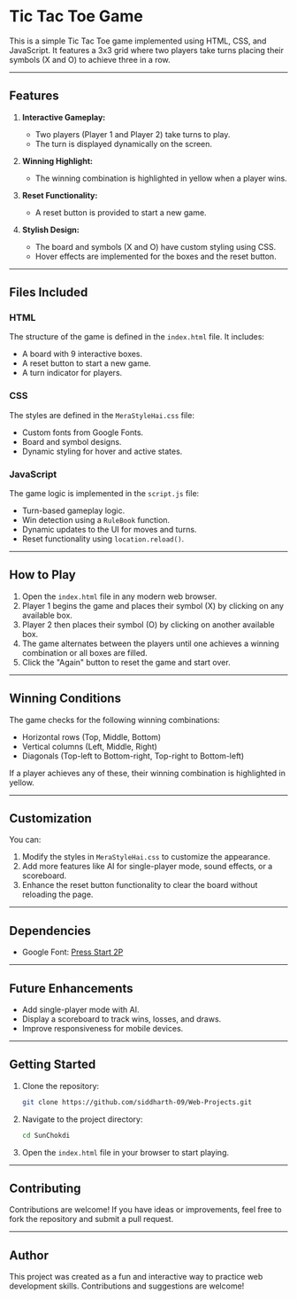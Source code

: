 # Tic Tac Toe Game

This is a simple Tic Tac Toe game implemented using HTML, CSS, and JavaScript. It features a 3x3 grid where two players take turns placing their symbols (X and O) to achieve three in a row.

---

## Features

1. **Interactive Gameplay:**
   - Two players (Player 1 and Player 2) take turns to play.
   - The turn is displayed dynamically on the screen.

2. **Winning Highlight:**
   - The winning combination is highlighted in yellow when a player wins.

3. **Reset Functionality:**
   - A reset button is provided to start a new game.

4. **Stylish Design:**
   - The board and symbols (X and O) have custom styling using CSS.
   - Hover effects are implemented for the boxes and the reset button.

---

## Files Included

### HTML
The structure of the game is defined in the `index.html` file. It includes:
- A board with 9 interactive boxes.
- A reset button to start a new game.
- A turn indicator for players.

### CSS
The styles are defined in the `MeraStyleHai.css` file:
- Custom fonts from Google Fonts.
- Board and symbol designs.
- Dynamic styling for hover and active states.

### JavaScript
The game logic is implemented in the `script.js` file:
- Turn-based gameplay logic.
- Win detection using a `RuleBook` function.
- Dynamic updates to the UI for moves and turns.
- Reset functionality using `location.reload()`.

---

## How to Play

1. Open the `index.html` file in any modern web browser.
2. Player 1 begins the game and places their symbol (X) by clicking on any available box.
3. Player 2 then places their symbol (O) by clicking on another available box.
4. The game alternates between the players until one achieves a winning combination or all boxes are filled.
5. Click the "Again" button to reset the game and start over.

---

## Winning Conditions

The game checks for the following winning combinations:
- Horizontal rows (Top, Middle, Bottom)
- Vertical columns (Left, Middle, Right)
- Diagonals (Top-left to Bottom-right, Top-right to Bottom-left)

If a player achieves any of these, their winning combination is highlighted in yellow.

---

## Customization

You can:
1. Modify the styles in `MeraStyleHai.css` to customize the appearance.
2. Add more features like AI for single-player mode, sound effects, or a scoreboard.
3. Enhance the reset button functionality to clear the board without reloading the page.

---

## Dependencies

- Google Font: [Press Start 2P](https://fonts.google.com/specimen/Press+Start+2P)

---

## Future Enhancements

- Add single-player mode with AI.
- Display a scoreboard to track wins, losses, and draws.
- Improve responsiveness for mobile devices.

---

## Getting Started

1. Clone the repository:
   ```bash
   git clone https://github.com/siddharth-09/Web-Projects.git
   ```
2. Navigate to the project directory:
   ```bash
   cd SunChokdi
   ```
3. Open the `index.html` file in your browser to start playing.

---

## Contributing

Contributions are welcome! If you have ideas or improvements, feel free to fork the repository and submit a pull request.

---

## Author

This project was created as a fun and interactive way to practice web development skills. Contributions and suggestions are welcome!

